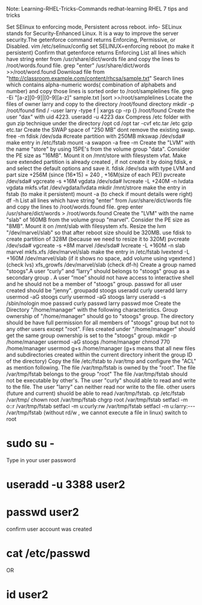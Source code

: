  Note: Learning-RHEL-Tricks-Commands
redhat-learning
RHEL 7 tips and tricks

Set SElinux to enforcing mode, Persistent across reboot.
info- SELinux stands for Security-Enhanced Linux. It is a way to improve the server security.The getenforce command returns Enforcing, Permissive, or Disabled.
vim /etc/selinux/config
set SELINUX=enforcing
reboot (to make it persistent)
Confirm that getenforce returns Enforcing
List all lines which have string enter from /usr/share/dict/words file and copy the lines to /root/words.found file.
grep "enter" /usr/share/dict/words >>/root/word.found
Download file from "http://classroom.example.com/content/rhcsa/sample.txt" Search lines which contains alpha-numeric words( combination of alphabets and number) and copy those lines is sorted order to /root/samplelines file.
grep -Ei "[a-z][0-9]|[0-9][a-z]" sample.txt |sort >>/root/samplelines
Locate the files of owner larry and copy to the directory /root/found directory
mkdir -p /root/found
find / -user larry -type f | xargs cp -rp {} /root/found
Create the user "dax" with uid 4223.
useradd -u 4223 dax
Compress /etc folder with gun zip technique under the directory /opt
cd /opt
tar -cvf etc.tar /etc
gzip etc.tar
Create the SWAP space of "250 MB” dont remove the existing swap.
free -m
fdisk /dev/sda #create partition with 250MB
mkswap /dev/sda#
make entry in /etc/fstab
mount -a
swapon -a
free -m
Create the "LVM" with the name "store" by using 15PE's from the volume group "data". Consider the PE size as "16MB". Mount it on /mnt/store with filesystem vfat.
Make sure extended partition is already created , if not create it by doing fdisk, e and select the default options and save it.
fdisk /dev/sda with type LVM and part size +256M (since (16*15) = 240 , +16M(size of each PE))
pvcreate /dev/sda#
vgcreate -s +16M vgdata /dev/sda#
lvcreate -L +240M -n lvdata vgdata
mkfs.vfat /dev/vgdata/lvdata
mkdir /mnt/strore
make the entry in fstab (to make it persistent)
mount -a (to check if mount details were right)
df -h
List all lines which have string "enter" from /usr/share/dict/words file and copy the lines to /root/words.found file.
grep enter /usr/share/dict/words > /root/words.found
Create the "LVM" with the name "slab" of 160MB from the volume group "marvel". Consider the PE size as "8MB". Mount it on /mnt/slab with filesystem xfs. Resize the lvm "/dev/marvel/slab" so that after reboot size should be 320MB.
use fdisk to create partition of 328M (because we need to resize it to 320M)
pvcreate /dev/sda#
vgcreate -s +8M marvel /dev/sda#
lvcreate -L +160M -n slab marvel
mkfs.xfs /dev/marvel/slab
make the entry in /etc/fstab
lvextend -L +160M /dev/marvel/slab (if it shows no space, add volume using vgextend ) (check lvs)
xfs_growfs /dev/marvel/slab (check df-h)
Create a group named "stoogs".A user “curly” and “larry” should belongs to "stoogs" group as a secondary group . A user “moe” should not have access to interactive shell and he should not be a member of "stoogs" group. passwd for all user created should be "jenny".
groupadd stoogs
useradd curly
useradd larry
usermod -aG stoogs curly
usermod -aG stoogs larry
useradd -s /sbin/nologin moe
passwd curly
passwd larry
passwd moe
Create the Directory "/home/manager" with the following characteristics. Group ownership of "/home/manager" should go to "stoogs" group. The directory should be have full permission for all members of "stoogs" group but not to any other users except "root". Files created under "/home/manager" should get the same group ownership is set to the "stoogs" group.
mkdir -p /home/manager
usermod -aG stoogs /home/manager
chmod 770 /home/manager
usermod g+s /home/manager (g+s means that all new files and subdirectories created within the current directory inherit the group ID of the directory)
Copy the file /etc/fstab to /var/tmp and configure the "ACL" as mention following. The file /var/tmp/fstab is owned by the "root". The file /var/tmp/fstab belongs to the group "root" The file /var/tmp/fstab should not be executable by other's. The user "curly" should able to read and write to the file. The user "larry" can neither read nor write to the file. other users (future and current) shuold be able to read /var/tmp/fstab.
cp /etc/fstab /var/tmp/
chown root /var/tmp/fstab
chgrp root /var/tmp/fstab
setfacl -m o::r /var/tmp/fstab
setfacl -m u:curly:rw /var/tmp/fstab
setfacl -m u:larry:--- /var/tmp/fstab (without rd/w , we cannot execute a file in linux)
switch to root
# sudo su -
Type in your user password
# useradd -u 3388 user2
# passwd user2
confirm user account was created
# cat /etc/passwd
OR
# id user2 
